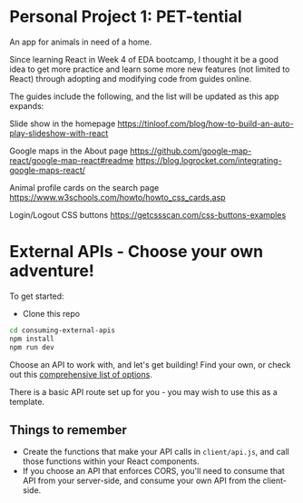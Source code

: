 # Personal Project 1: PET-tential

An app for animals in need of a home. 

Since learning React in Week 4 of EDA bootcamp, I thought it be a good idea
to get more practice and learn some more new features (not limited to React) through adopting and modifying code from guides online. 

The guides include the following, and the list will be updated as this app expands: 

Slide show in the homepage
https://tinloof.com/blog/how-to-build-an-auto-play-slideshow-with-react

Google maps in the About page 
https://github.com/google-map-react/google-map-react#readme
https://blog.logrocket.com/integrating-google-maps-react/

Animal profile cards on the search page
https://www.w3schools.com/howto/howto_css_cards.asp

Login/Logout CSS buttons
https://getcssscan.com/css-buttons-examples


# External APIs - Choose your own adventure!

To get started: 

* Clone this repo

```sh
cd consuming-external-apis
npm install
npm run dev
```

Choose an API to work with, and let's get building! Find your own, or check out this [comprehensive list of options](https://github.com/public-apis/public-apis).

There is a basic API route set up for you - you may wish to use this as a template.

## Things to remember
* Create the functions that make your API calls in `client/api.js`, and call those functions within your React components.
* If you choose an API that enforces CORS, you'll need to consume that API from your server-side, and consume your own API from the client-side.



